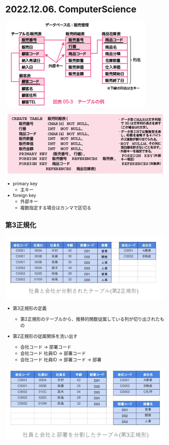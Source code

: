 # 2022.12.06. ComputerScience

![](2022-12-06-09-41-09.png)

![](2022-12-06-09-41-19.png)

* primary key
  + 主キー
* foreign key
  + 外部キー
  + 複数指定する場合はカンマで区切る

## 第3正規化

![](2022-12-06-13-54-54.png)

* 第3正規形の定義
  + 第2正規形のテーブルから、推移的関数従属している列が切り出されたもの

* 第2正規形の従属関係を洗い出す
  + 会社コード -> 部署コード
  + 会社コード 社員ID -> 部署コード
  + 会社コード 社員ID -> 部署コード -> 部署

![](2022-12-06-13-56-02.png)
